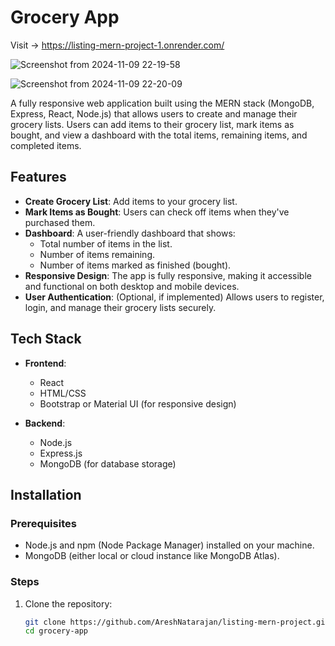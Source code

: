 # Grocery App

Visit ->  https://listing-mern-project-1.onrender.com/

![Screenshot from 2024-11-09 22-19-58](https://github.com/user-attachments/assets/ea662315-8ca2-4bbd-9ac2-9e6805b13cc9)

![Screenshot from 2024-11-09 22-20-09](https://github.com/user-attachments/assets/ea09d8d2-418d-497c-8735-c9ce481583fa)

A fully responsive web application built using the MERN stack (MongoDB, Express, React, Node.js) that allows users to create and manage their grocery lists. Users can add items to their grocery list, mark items as bought, and view a dashboard with the total items, remaining items, and completed items.

## Features

- **Create Grocery List**: Add items to your grocery list.
- **Mark Items as Bought**: Users can check off items when they've purchased them.
- **Dashboard**: A user-friendly dashboard that shows:
  - Total number of items in the list.
  - Number of items remaining.
  - Number of items marked as finished (bought).
- **Responsive Design**: The app is fully responsive, making it accessible and functional on both desktop and mobile devices.
- **User Authentication**: (Optional, if implemented) Allows users to register, login, and manage their grocery lists securely.

## Tech Stack

- **Frontend**:
  - React
  - HTML/CSS
  - Bootstrap or Material UI (for responsive design)
  
- **Backend**:
  - Node.js
  - Express.js
  - MongoDB (for database storage)

## Installation

### Prerequisites

- Node.js and npm (Node Package Manager) installed on your machine.
- MongoDB (either local or cloud instance like MongoDB Atlas).

### Steps

1. Clone the repository:
   ```bash
   git clone https://github.com/AreshNatarajan/listing-mern-project.git
   cd grocery-app
